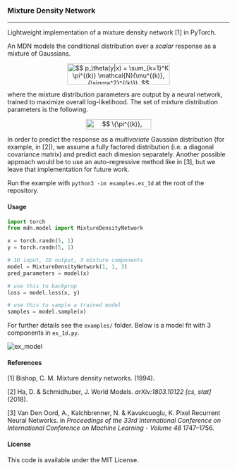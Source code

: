 ### Mixture Density Network

---

Lightweight implementation of a mixture density network [1] in PyTorch.

An MDN models the conditional distribution over a *scalar* response as a mixture of Gaussians.
<p align="center"><img alt="$$&#10;p_\theta(y|x) = \sum_{k=1}^K \pi^{(k)} \mathcal{N}(\mu^{(k)}, {\sigma^2}^{(k)}),&#10;$$" src="svgs/17870bed581ed5d53c0b24e84ca488a6.svg" align="middle" width="232.54644105pt" height="48.18280005pt"/></p>
where the mixture distribution parameters are output by a neural network, trained to maximize overall log-likelihood. The set of mixture distribution parameters is the following.
<p align="center"><img alt="$$&#10;\{\pi^{(k)}, \mu^{(k)}, {\sigma^2}^{(k)}\}_{k=1}^K&#10;$$" src="svgs/89d606a285fc8c10fba5542b37dae2c4.svg" align="middle" width="147.2683674pt" height="22.87862775pt"/></p>

In order to predict the response as a *multivariate* Gaussian distribution (for example, in [2]), we assume a fully factored distribution (i.e. a diagonal covariance matrix) and predict each dimesion separately. Another possible approach would be to use an auto-regressive method like in [3], but we leave that implementation for future work.

Run the example with `python3 -im examples.ex_1d` at the root of the repository.

#### Usage

```python
import torch
from mdn.model import MixtureDensityNetwork

x = torch.randn(5, 1)
y = torch.randn(5, 1)

# 1D input, 1D output, 3 mixture components
model = MixtureDensityNetwork(1, 1, 3)
pred_parameters = model(x)

# use this to backprop
loss = model.loss(x, y)

# use this to sample a trained model
samples = model.sample(x)
```

For further details see the `examples/` folder. Below is a model fit with 3 components in `ex_1d.py`.

![ex_model](examples/fig_1d.png "Example model output")



#### References

[1] Bishop, C. M. Mixture density networks. (1994).

[2] Ha, D. & Schmidhuber, J. World Models. *arXiv:1803.10122 [cs, stat]* (2018).

[3] Van Den Oord, A., Kalchbrenner, N. & Kavukcuoglu, K. Pixel Recurrent Neural Networks. in *Proceedings of the 33rd International Conference on International Conference on Machine Learning - Volume 48* 1747–1756.

#### License

This code is available under the MIT License.
